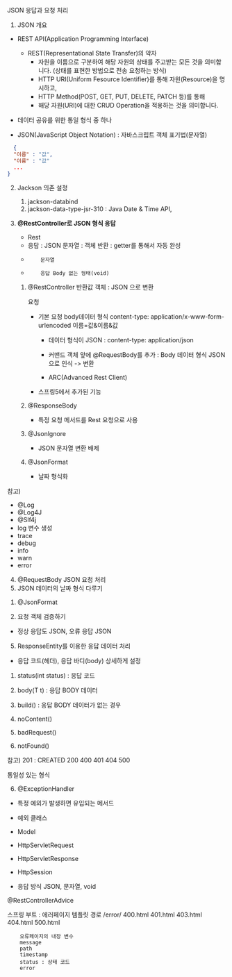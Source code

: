 JSON 응답과 요청 처리

1. JSON 개요
- REST API(Application Programming Interface)
  - REST(Representational State Transfer)의 약자
    - 자원을 이름으로 구분하여 해당 자원의 상태를 주고받는 모든 것을 의미합니다. (상태를 표현한 방법으로 전송 요청하는 방식)    
    - HTTP URI(Uniform Fesource Identifier)를 통해 자원(Resource)을 명시하고,
    - HTTP Method(POST, GET, PUT, DELETE, PATCH 등)를 통해
    - 해당 자원(URI)에 대한 CRUD Operation을 적용하는 것을 의미합니다.

- 데이터 공유를 위한 통일 형식 중 하나
- JSON(JavaScript Object Notation) : 자바스크립트 객체 표기법(문자열)
```json
  {
  "이름" : "값",
  "이름" : "값"
  ...
}

```

2. Jackson 의존 설정
   1) jackson-databind
   2) jackson-data-type-jsr-310 : Java Date & Time API,

3. **@RestController로 JSON 형식 응답**
    - Rest
    - 응답 : JSON 문자열 : 객체 반환 : getter를 통해서 자동 완성
    -         문자열 
    -         응답 Body 없는 형태(void)

   1) @RestController
      반환값 객체 : JSON 으로 변환

      요청
      - 기본 요청 body데이터 형식
      content-type: application/x-www-form-urlencoded
      이름=값&이름&값

          -  데이터 형식이 JSON : content-type: application/json
          - 커맨드 객체 앞에 @RequestBody를 추가 : Body 데이터 형식 JSON으로 인식 -> 변환
   	
          - ARC(Advanced Rest Client)

       - 스프링5에서 추가된 기능

   2) @ResponseBody
       - 특정 요청 메서드를 Rest 요청으로 사용

   3) @Jsonlgnore
      - JSON 문자열 변환 배제

   4) @JsonFormat
      - 날짜 형식화

참고)
- @Log
- @Log4J
- @Slf4j
- log 변수 생성
- trace
- debug
- info
- warn
- error


4. @RequestBody JSON 요청 처리
5. JSON 데이터의 날짜 형식 다루기
1) @JsonFormat

2) 요청 객체 검증하기
- 정상 응답도 JSON, 오류 응답 JSON

5. ResponseEntity를 이용한 응답 데이터 처리
- 응답 코드(헤더), 응답 바디(body) 상세하게 설정

1) status(int status) : 응답 코드
2) body(T t) : 응답 BODY 데이터
3) build() : 응답 BODY 데이터가 없는 경우


4) noContent()
5) badRequest()
6) notFound()


참고)
201 : CREATED
200
400
401
404
500

통일성 있는 형식

6. @ExceptionHandler
- 특정 예외가 발생하면 유입되는 메서드
- 예외 클래스
- Model
- HttpServletRequest
- HttpServletResponse
- HttpSession

- 응답 방식 JSON, 문자열, void


@RestControllerAdvice



스프링 부트 : 에러페이지
템플릿 경로
/error/
400.html
401.html
403.html
404.html
500.html

		오류페이지의 내장 변수 
		message
		path
		timestamp
		status : 상태 코드 
		error